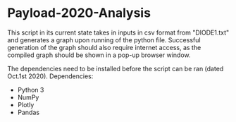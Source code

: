 # Payload-2020-Analysis

This script in its current state takes in inputs in csv format from "DIODE1.txt" and generates a graph upon running of the python file. Successful generation of the graph should also require internet access, as the compiled graph should be shown in a pop-up browser window.

The dependencies need to be installed before the script can be ran (dated Oct.1st 2020).
Dependencies:
- Python 3
- NumPy
- Plotly
- Pandas
